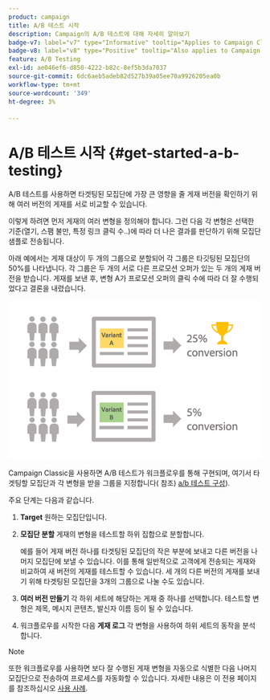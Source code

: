 ```yaml
---
product: campaign
title: A/B 테스트 시작
description: Campaign의 A/B 테스트에 대해 자세히 알아보기
badge-v7: label="v7" type="Informative" tooltip="Applies to Campaign Classic v7"
badge-v8: label="v8" type="Positive" tooltip="Also applies to Campaign v8"
feature: A/B Testing
exl-id: ae046ef6-d850-4222-b82c-8ef5b3da7037
source-git-commit: 6dc6aeb5adeb82d527b39a05ee70a9926205ea0b
workflow-type: tm+mt
source-wordcount: '349'
ht-degree: 3%

---
```


# A/B 테스트 시작 {#get-started-a-b-testing}



A/B 테스트를 사용하면 타겟팅된 모집단에 가장 큰 영향을 줄 게재 버전을 확인하기 위해 여러 버전의 게재를 서로 비교할 수 있습니다.

이렇게 하려면 먼저 게재의 여러 변형을 정의해야 합니다. 그런 다음 각 변형은 선택한 기준(열기, 스팸 불만, 특정 링크 클릭 수..)에 따라 더 나은 결과를 판단하기 위해 모집단 샘플로 전송됩니다.

아래 예에서는 게재 대상이 두 개의 그룹으로 분할되어 각 그룹은 타깃팅된 모집단의 50%를 나타냅니다. 각 그룹은 두 개의 서로 다른 프로모션 오퍼가 있는 두 개의 게재 버전을 받습니다. 게재를 보낸 후, 변형 A가 프로모션 오퍼의 클릭 수에 따라 더 잘 수행되었다고 결론을 내렸습니다.

![](assets/a-b-testing-schema.png)

Campaign Classic을 사용하면 A/B 테스트가 워크플로우를 통해 구현되며, 여기서 타겟팅할 모집단과 각 변형을 받을 그룹을 지정합니다( 참조) [a/b 테스트 구성](configuring-a-b-testing.md)).

주요 단계는 다음과 같습니다.

1. **Target** 원하는 모집단입니다.
1. **모집단 분할** 게재의 변형을 테스트할 하위 집합으로 분할합니다.

   예를 들어 게재 버전 하나를 타겟팅된 모집단의 작은 부분에 보내고 다른 버전을 나머지 모집단에 보낼 수 있습니다. 이를 통해 일반적으로 고객에게 전송되는 게재와 비교하여 새 버전의 게재를 테스트할 수 있습니다. 세 개의 다른 버전의 게재를 보내기 위해 타겟팅된 모집단을 3개의 그룹으로 나눌 수도 있습니다.

1. **여러 버전 만들기** 각 하위 세트에 해당하는 게재 중 하나를 선택합니다. 테스트할 변형은 제목, 메시지 콘텐츠, 발신자 이름 등이 될 수 있습니다.
1. 워크플로우를 시작한 다음 **게재 로그** 각 변형을 사용하여 하위 세트의 동작을 분석합니다.

>[!NOTE]
>
>또한 워크플로우를 사용하면 보다 잘 수행된 게재 변형을 자동으로 식별한 다음 나머지 모집단으로 전송하여 프로세스를 자동화할 수 있습니다. 자세한 내용은 이 전용 페이지를 참조하십시오 [사용 사례](a-b-testing-use-case.md).
